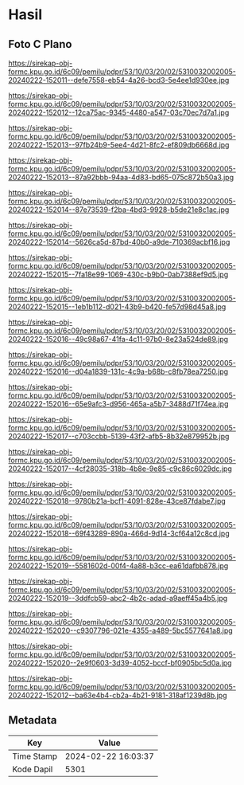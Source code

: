 # Hasil

## Foto C Plano

https://sirekap-obj-formc.kpu.go.id/6c09/pemilu/pdpr/53/10/03/20/02/5310032002005-20240222-152011--defe7558-eb54-4a26-bcd3-5e4ee1d930ee.jpg

https://sirekap-obj-formc.kpu.go.id/6c09/pemilu/pdpr/53/10/03/20/02/5310032002005-20240222-152012--12ca75ac-9345-4480-a547-03c70ec7d7a1.jpg

https://sirekap-obj-formc.kpu.go.id/6c09/pemilu/pdpr/53/10/03/20/02/5310032002005-20240222-152013--97fb24b9-5ee4-4d21-8fc2-ef809db6668d.jpg

https://sirekap-obj-formc.kpu.go.id/6c09/pemilu/pdpr/53/10/03/20/02/5310032002005-20240222-152013--87a92bbb-94aa-4d83-bd65-075c872b50a3.jpg

https://sirekap-obj-formc.kpu.go.id/6c09/pemilu/pdpr/53/10/03/20/02/5310032002005-20240222-152014--87e73539-f2ba-4bd3-9928-b5de21e8c1ac.jpg

https://sirekap-obj-formc.kpu.go.id/6c09/pemilu/pdpr/53/10/03/20/02/5310032002005-20240222-152014--5626ca5d-87bd-40b0-a9de-710369acbf16.jpg

https://sirekap-obj-formc.kpu.go.id/6c09/pemilu/pdpr/53/10/03/20/02/5310032002005-20240222-152015--7fa18e99-1069-430c-b9b0-0ab7388ef9d5.jpg

https://sirekap-obj-formc.kpu.go.id/6c09/pemilu/pdpr/53/10/03/20/02/5310032002005-20240222-152015--1eb1b112-d021-43b9-b420-fe57d98d45a8.jpg

https://sirekap-obj-formc.kpu.go.id/6c09/pemilu/pdpr/53/10/03/20/02/5310032002005-20240222-152016--49c98a67-41fa-4c11-97b0-8e23a524de89.jpg

https://sirekap-obj-formc.kpu.go.id/6c09/pemilu/pdpr/53/10/03/20/02/5310032002005-20240222-152016--d04a1839-131c-4c9a-b68b-c8fb78ea7250.jpg

https://sirekap-obj-formc.kpu.go.id/6c09/pemilu/pdpr/53/10/03/20/02/5310032002005-20240222-152016--65e9afc3-d956-465a-a5b7-3488d71f74ea.jpg

https://sirekap-obj-formc.kpu.go.id/6c09/pemilu/pdpr/53/10/03/20/02/5310032002005-20240222-152017--c703ccbb-5139-43f2-afb5-8b32e879952b.jpg

https://sirekap-obj-formc.kpu.go.id/6c09/pemilu/pdpr/53/10/03/20/02/5310032002005-20240222-152017--4cf28035-318b-4b8e-9e85-c9c86c6029dc.jpg

https://sirekap-obj-formc.kpu.go.id/6c09/pemilu/pdpr/53/10/03/20/02/5310032002005-20240222-152018--9780b21a-bcf1-4091-828e-43ce87fdabe7.jpg

https://sirekap-obj-formc.kpu.go.id/6c09/pemilu/pdpr/53/10/03/20/02/5310032002005-20240222-152018--69f43289-890a-466d-9d14-3cf64a12c8cd.jpg

https://sirekap-obj-formc.kpu.go.id/6c09/pemilu/pdpr/53/10/03/20/02/5310032002005-20240222-152019--5581602d-00f4-4a88-b3cc-ea61dafbb878.jpg

https://sirekap-obj-formc.kpu.go.id/6c09/pemilu/pdpr/53/10/03/20/02/5310032002005-20240222-152019--3ddfcb59-abc2-4b2c-adad-a9aeff45a4b5.jpg

https://sirekap-obj-formc.kpu.go.id/6c09/pemilu/pdpr/53/10/03/20/02/5310032002005-20240222-152020--c9307796-021e-4355-a489-5bc5577641a8.jpg

https://sirekap-obj-formc.kpu.go.id/6c09/pemilu/pdpr/53/10/03/20/02/5310032002005-20240222-152020--2e9f0603-3d39-4052-bccf-bf0905bc5d0a.jpg

https://sirekap-obj-formc.kpu.go.id/6c09/pemilu/pdpr/53/10/03/20/02/5310032002005-20240222-152012--ba63e4b4-cb2a-4b21-9181-318af1239d8b.jpg


## Metadata

| Key        | Value               |
| ---------- | ------------------- |
| Time Stamp | 2024-02-22 16:03:37 |
| Kode Dapil | 5301                |



